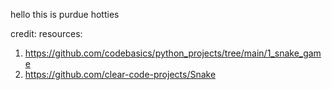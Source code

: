 hello this is purdue hotties


credit:
resources: 
1. https://github.com/codebasics/python_projects/tree/main/1_snake_game
2. https://github.com/clear-code-projects/Snake

